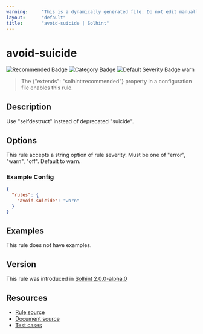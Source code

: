 ```yaml
---
warning:     "This is a dynamically generated file. Do not edit manually."
layout:      "default"
title:       "avoid-suicide | Solhint"
---
```


# avoid-suicide
![Recommended Badge](https://img.shields.io/badge/-Recommended-brightgreen)
![Category Badge](https://img.shields.io/badge/-Security%20Rules-informational)
![Default Severity Badge warn](https://img.shields.io/badge/Default%20Severity-warn-yellow)
> The {"extends": "solhint:recommended"} property in a configuration file enables this rule.


## Description
Use "selfdestruct" instead of deprecated "suicide".

## Options
This rule accepts a string option of rule severity. Must be one of "error", "warn", "off". Default to warn.

### Example Config
```json
{
  "rules": {
    "avoid-suicide": "warn"
  }
}
```


## Examples
This rule does not have examples.

## Version
This rule was introduced in [Solhint 2.0.0-alpha.0](https://github.com/solhint-community/solhint-community/tree/v2.0.0-alpha.0)

## Resources
- [Rule source](https://github.com/solhint-community/solhint-community/tree/master/lib/rules/security/avoid-suicide.js)
- [Document source](https://github.com/solhint-community/solhint-community/tree/master/docs/rules/security/avoid-suicide.md)
- [Test cases](https://github.com/solhint-community/solhint-community/tree/master/test/rules/security/avoid-suicide.js)

